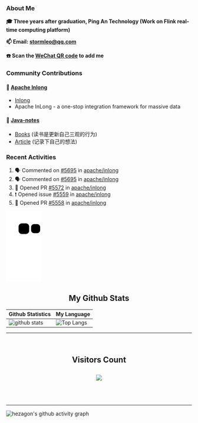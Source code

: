 
### About Me

**🎓 Three years after graduation, Ping An Technology (Work on Flink real-time computing platform)**

**📫 Email: stormleo@qq.com**

**☎️ Scan the [WeChat QR code](https://github.com/leosanqing/leosanqing/blob/master/img/WechatIMG216.jpeg) to add me**

### Community Contributions

#### 🚀 [Apache Inlong](https://github.com/apache/inlong)

- [Inlong](https://inlong.apache.org)
- Apache InLong - a one-stop integration framework for massive data

#### 🚀 [Java-notes](https://github.com/leosanqing/Java-Notes)
- [Books](https://github.com/leosanqing/Java-Notes/tree/master/books) (读书是更新自己三观的行为)
- [Article](https://github.com/leosanqing/thoughtful-article) (记录下自己的想法)
### Recent Activities
<!--START_SECTION:activity-->
1. 🗣 Commented on [#5695](https://github.com/apache/inlong/issues/5695) in [apache/inlong](https://github.com/apache/inlong)
2. 🗣 Commented on [#5695](https://github.com/apache/inlong/issues/5695) in [apache/inlong](https://github.com/apache/inlong)
3. 💪 Opened PR [#5572](https://github.com/apache/inlong/pull/5572) in [apache/inlong](https://github.com/apache/inlong)
4. ❗️ Opened issue [#5559](https://github.com/apache/inlong/issues/5559) in [apache/inlong](https://github.com/apache/inlong)
5. 💪 Opened PR [#5558](https://github.com/apache/inlong/pull/5558) in [apache/inlong](https://github.com/apache/inlong)
<!--END_SECTION:activity-->

![github contribution grid snake animation](https://raw.githubusercontent.com/leosanqing/leosanqing/output/github-contribution-grid-snake.svg)

<!-- START NEW SECTION -->
<p align="center">
 <h2 align="center">My Github Stats</h2>

| Github Statistics                                                                                           | My Language                                                                                                                 |
| ----------------------------------------------------------------------------------------------------------- | --------------------------------------------------------------------------------------------------------------------------- |
| ![github stats](https://github-readme-stats.vercel.app/api?username=leosanqing&theme=radical&show_icons=true) | ![Top Langs](https://github-readme-stats.vercel.app/api/top-langs/?username=leosanqing&hide=TeX&layout=compact&theme=dark) |

<hr>

<div align="center">
<br><h2 align="centre"><b>Visitors Count</b></p>  
<p align="center"><img align="center" src="https://profile-counter.glitch.me/{leosanqing}/count.svg" /></p> 
<br></div>

<hr>

![hezagon's github activity graph](https://activity-graph.herokuapp.com/graph?username=leosanqing&theme=react-dark)

